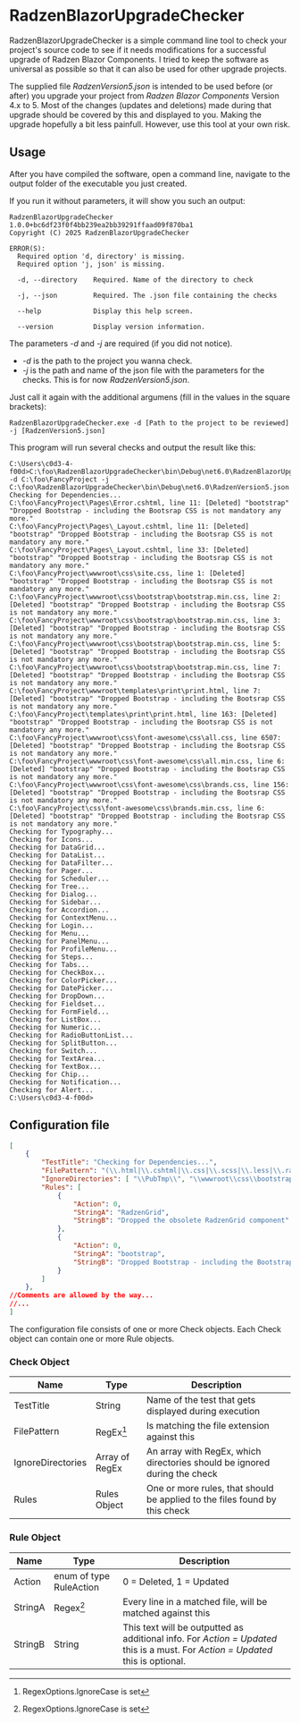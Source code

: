 # RadzenBlazorUpgradeChecker

RadzenBlazorUpgradeChecker is a simple command line tool to check your project's source code to see if it needs modifications for a successful upgrade of Radzen Blazor Components.
I tried to keep the software as universal as possible so that it can also be used for other upgrade projects.

The supplied file *RadzenVersion5.json* is intended to be used before (or after) you upgrade your project from *Radzen Blazor Components* Version 4.x to 5. Most of the changes (updates and deletions) made during that upgrade should be covered by this and displayed to you. Making the upgrade hopefully a bit less painfull. However, use this tool at your own risk.


## Usage

After you have compiled the software, open a command line, navigate to the output folder of the executable you just created.

If you run it without parameters, it will show you such an output:
~~~ console
RadzenBlazorUpgradeChecker 1.0.0+bc6df23f0f4bb239ea2bb39291ffaad09f870ba1
Copyright (C) 2025 RadzenBlazorUpgradeChecker

ERROR(S):
  Required option 'd, directory' is missing.
  Required option 'j, json' is missing.

  -d, --directory    Required. Name of the directory to check

  -j, --json         Required. The .json file containing the checks

  --help             Display this help screen.

  --version          Display version information.
~~~

The parameters *-d* and *-j* are required (if you did not notice).

- *-d* is the path to the project you wanna check.
- *-j* is the path and name of the json file with the parameters for the checks. This is for now *RadzenVersion5.json*.

Just call it again with the additional argumens (fill in the values in the square brackets):
~~~ console
RadzenBlazorUpgradeChecker.exe -d [Path to the project to be reviewed] -j [RadzenVersion5.json]
~~~

This program will run several checks and output the result like this:
~~~ console
C:\Users\c0d3-4-f00d>C:\foo\RadzenBlazorUpgradeChecker\bin\Debug\net6.0\RadzenBlazorUpgradeChecker.exe -d C:\foo\FancyProject -j C:\foo\RadzenBlazorUpgradeChecker\bin\Debug\net6.0\RadzenVersion5.json
Checking for Dependencies...
C:\foo\FancyProject\Pages\Error.cshtml, line 11: [Deleted] "bootstrap" "Dropped Bootstrap - including the Bootsrap CSS is not mandatory any more."
C:\foo\FancyProject\Pages\_Layout.cshtml, line 11: [Deleted] "bootstrap" "Dropped Bootstrap - including the Bootsrap CSS is not mandatory any more."
C:\foo\FancyProject\Pages\_Layout.cshtml, line 33: [Deleted] "bootstrap" "Dropped Bootstrap - including the Bootsrap CSS is not mandatory any more."
C:\foo\FancyProject\wwwroot\css\site.css, line 1: [Deleted] "bootstrap" "Dropped Bootstrap - including the Bootsrap CSS is not mandatory any more."
C:\foo\FancyProject\wwwroot\css\bootstrap\bootstrap.min.css, line 2: [Deleted] "bootstrap" "Dropped Bootstrap - including the Bootsrap CSS is not mandatory any more."
C:\foo\FancyProject\wwwroot\css\bootstrap\bootstrap.min.css, line 3: [Deleted] "bootstrap" "Dropped Bootstrap - including the Bootsrap CSS is not mandatory any more."
C:\foo\FancyProject\wwwroot\css\bootstrap\bootstrap.min.css, line 5: [Deleted] "bootstrap" "Dropped Bootstrap - including the Bootsrap CSS is not mandatory any more."
C:\foo\FancyProject\wwwroot\css\bootstrap\bootstrap.min.css, line 7: [Deleted] "bootstrap" "Dropped Bootstrap - including the Bootsrap CSS is not mandatory any more."
C:\foo\FancyProject\wwwroot\templates\print\print.html, line 7: [Deleted] "bootstrap" "Dropped Bootstrap - including the Bootsrap CSS is not mandatory any more."
C:\foo\FancyProject\templates\print\print.html, line 163: [Deleted] "bootstrap" "Dropped Bootstrap - including the Bootsrap CSS is not mandatory any more."
C:\foo\FancyProject\wwwroot\css\font-awesome\css\all.css, line 6507: [Deleted] "bootstrap" "Dropped Bootstrap - including the Bootsrap CSS is not mandatory any more."
C:\foo\FancyProject\wwwroot\css\font-awesome\css\all.min.css, line 6: [Deleted] "bootstrap" "Dropped Bootstrap - including the Bootsrap CSS is not mandatory any more."
C:\foo\FancyProject\wwwroot\css\font-awesome\css\brands.css, line 156: [Deleted] "bootstrap" "Dropped Bootstrap - including the Bootsrap CSS is not mandatory any more."
C:\foo\FancyProject\css\font-awesome\css\brands.min.css, line 6: [Deleted] "bootstrap" "Dropped Bootstrap - including the Bootsrap CSS is not mandatory any more."
Checking for Typography...
Checking for Icons...
Checking for DataGrid...
Checking for DataList...
Checking for DataFilter...
Checking for Pager...
Checking for Scheduler...
Checking for Tree...
Checking for Dialog...
Checking for Sidebar...
Checking for Accordion...
Checking for ContextMenu...
Checking for Login...
Checking for Menu...
Checking for PanelMenu...
Checking for ProfileMenu...
Checking for Steps...
Checking for Tabs...
Checking for CheckBox...
Checking for ColorPicker...
Checking for DatePicker...
Checking for DropDown...
Checking for Fieldset...
Checking for FormField...
Checking for ListBox...
Checking for Numeric...
Checking for RadioButtonList...
Checking for SplitButton...
Checking for Switch...
Checking for TextArea...
Checking for TextBox...
Checking for Chip...
Checking for Notification...
Checking for Alert...
C:\Users\c0d3-4-f00d>
~~~

## Configuration file

~~~ json
[
	{
		"TestTitle": "Checking for Dependencies...",
		"FilePattern": "(\\.html|\\.cshtml|\\.css|\\.scss|\\.less|\\.razor)$",
		"IgnoreDirectories": [ "\\PubTmp\\", "\\wwwroot\\css\\bootstrap\\", "\\wwwroot\\lib\\bootstrap\\" ],
		"Rules": [
			{
				"Action": 0,
				"StringA": "RadzenGrid",
				"StringB": "Dropped the obsolete RadzenGrid component"
			},
			{
				"Action": 0,
				"StringA": "bootstrap",
				"StringB": "Dropped Bootstrap - including the Bootstrap CSS is not mandatory any more."
			}
		]
	},
//Comments are allowed by the way...
//...
]
~~~

The configuration file consists of one or more Check objects. Each Check object can contain one or more Rule objects.

### Check Object
Name | Type | Description
--- | --- | ---
TestTitle | String | Name of the test that gets displayed during execution
FilePattern | RegEx[^1] | Is matching the file extension against this
IgnoreDirectories | Array of RegEx | An array with RegEx, which directories should be ignored during the check
Rules | Rules Object | One or more rules, that should be applied to the files found by this check


### Rule Object
Name | Type | Description
--- | --- | ---
Action | enum of type RuleAction | 0 = Deleted, 1 = Updated
StringA | Regex[^1] | Every line in a matched file, will be matched against this
StringB | String | This text will be outputted as additional info. For *Action = Updated* this is a must. For *Action = Updated* this is optional.

[^1]: RegexOptions.IgnoreCase is set
